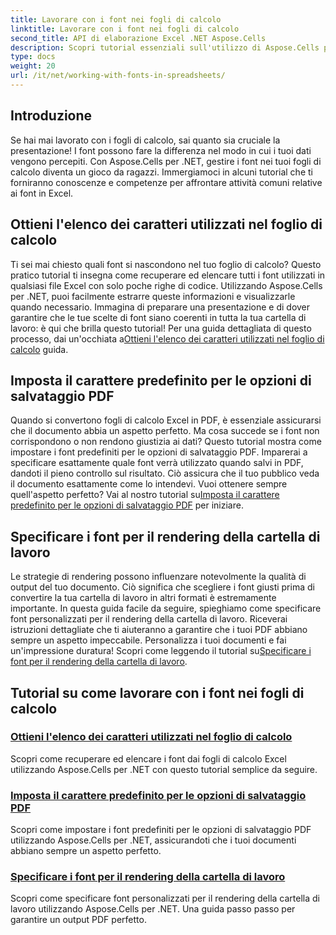 ```yaml
---
title: Lavorare con i font nei fogli di calcolo
linktitle: Lavorare con i font nei fogli di calcolo
second_title: API di elaborazione Excel .NET Aspose.Cells
description: Scopri tutorial essenziali sull'utilizzo di Aspose.Cells per .NET, concentrandosi sulla gestione dei font nei fogli di calcolo e garantendo una presentazione ottimale dei documenti.
type: docs
weight: 20
url: /it/net/working-with-fonts-in-spreadsheets/
---
```

## Introduzione

Se hai mai lavorato con i fogli di calcolo, sai quanto sia cruciale la presentazione! I font possono fare la differenza nel modo in cui i tuoi dati vengono percepiti. Con Aspose.Cells per .NET, gestire i font nei tuoi fogli di calcolo diventa un gioco da ragazzi. Immergiamoci in alcuni tutorial che ti forniranno conoscenze e competenze per affrontare attività comuni relative ai font in Excel.

## Ottieni l'elenco dei caratteri utilizzati nel foglio di calcolo

 Ti sei mai chiesto quali font si nascondono nel tuo foglio di calcolo? Questo pratico tutorial ti insegna come recuperare ed elencare tutti i font utilizzati in qualsiasi file Excel con solo poche righe di codice. Utilizzando Aspose.Cells per .NET, puoi facilmente estrarre queste informazioni e visualizzarle quando necessario. Immagina di preparare una presentazione e di dover garantire che le tue scelte di font siano coerenti in tutta la tua cartella di lavoro: è qui che brilla questo tutorial! Per una guida dettagliata di questo processo, dai un'occhiata a[Ottieni l'elenco dei caratteri utilizzati nel foglio di calcolo](./get-list-of-fonts-used-in-spreadsheet/) guida.

## Imposta il carattere predefinito per le opzioni di salvataggio PDF

Quando si convertono fogli di calcolo Excel in PDF, è essenziale assicurarsi che il documento abbia un aspetto perfetto. Ma cosa succede se i font non corrispondono o non rendono giustizia ai dati? Questo tutorial mostra come impostare i font predefiniti per le opzioni di salvataggio PDF. Imparerai a specificare esattamente quale font verrà utilizzato quando salvi in PDF, dandoti il pieno controllo sul risultato. Ciò assicura che il tuo pubblico veda il documento esattamente come lo intendevi. Vuoi ottenere sempre quell'aspetto perfetto? Vai al nostro tutorial su[Imposta il carattere predefinito per le opzioni di salvataggio PDF](./set-default-font-for-pdf-save-options/) per iniziare.

## Specificare i font per il rendering della cartella di lavoro

Le strategie di rendering possono influenzare notevolmente la qualità di output del tuo documento. Ciò significa che scegliere i font giusti prima di convertire la tua cartella di lavoro in altri formati è estremamente importante. In questa guida facile da seguire, spieghiamo come specificare font personalizzati per il rendering della cartella di lavoro. Riceverai istruzioni dettagliate che ti aiuteranno a garantire che i tuoi PDF abbiano sempre un aspetto impeccabile. Personalizza i tuoi documenti e fai un'impressione duratura! Scopri come leggendo il tutorial su[Specificare i font per il rendering della cartella di lavoro](./specify-fonts-for-workbook-rendering/).

## Tutorial su come lavorare con i font nei fogli di calcolo
### [Ottieni l'elenco dei caratteri utilizzati nel foglio di calcolo](./get-list-of-fonts-used-in-spreadsheet/)
Scopri come recuperare ed elencare i font dai fogli di calcolo Excel utilizzando Aspose.Cells per .NET con questo tutorial semplice da seguire.
### [Imposta il carattere predefinito per le opzioni di salvataggio PDF](./set-default-font-for-pdf-save-options/)
Scopri come impostare i font predefiniti per le opzioni di salvataggio PDF utilizzando Aspose.Cells per .NET, assicurandoti che i tuoi documenti abbiano sempre un aspetto perfetto.
### [Specificare i font per il rendering della cartella di lavoro](./specify-fonts-for-workbook-rendering/)
Scopri come specificare font personalizzati per il rendering della cartella di lavoro utilizzando Aspose.Cells per .NET. Una guida passo passo per garantire un output PDF perfetto.